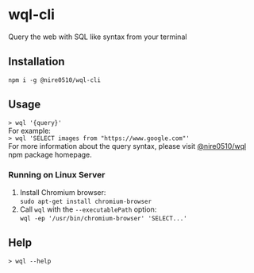 wql-cli
=======
Query the web with SQL like syntax from your terminal

## Installation

`npm i -g @nire0510/wql-cli`

## Usage

`> wql '{query}'`  
For example:  
`> wql 'SELECT images from "https://www.google.com"'`  
For more information about the query syntax, please visit [@nire0510/wql](https://www.npmjs.com/package/@nire0510/wql#syntax) npm package homepage.

### Running on Linux Server
1. Install Chromium browser:  
   `sudo apt-get install chromium-browser`
1. Call `wql` with the `--executablePath` option:  
   `wql -ep '/usr/bin/chromium-browser' 'SELECT...'`

## Help

`> wql --help`
